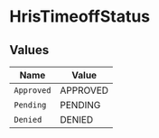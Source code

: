 # HrisTimeoffStatus


## Values

| Name       | Value      |
| ---------- | ---------- |
| `Approved` | APPROVED   |
| `Pending`  | PENDING    |
| `Denied`   | DENIED     |